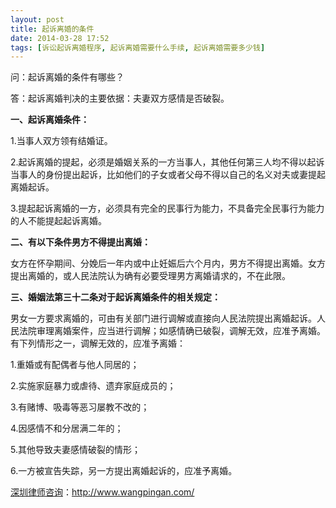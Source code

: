 ```yaml
---
layout: post
title: 起诉离婚的条件
date: 2014-03-28 17:52
tags: [诉讼起诉离婚程序, 起诉离婚需要什么手续, 起诉离婚需要多少钱]
---
```

问：起诉离婚的条件有哪些？

答：起诉离婚判决的主要依据：夫妻双方感情是否破裂。

<strong>一、起诉离婚条件：</strong>

1.当事人双方领有结婚证。

2.起诉离婚的提起，必须是婚姻关系的一方当事人，其他任何第三人均不得以起诉当事人的身份提出起诉，比如他们的子女或者父母不得以自己的名义对夫或妻提起离婚起诉。

3.提起起诉离婚的一方，必须具有完全的民事行为能力，不具备完全民事行为能力的人不能提起起诉离婚。

<strong>二、有以下条件男方不得提出离婚：</strong>

女方在怀孕期间、分娩后一年内或中止妊娠后六个月内，男方不得提出离婚。女方提出离婚的，或人民法院认为确有必要受理男方离婚请求的，不在此限。

<strong>三、婚姻法第三十二条对于起诉离婚条件的相关规定：</strong>

男女一方要求离婚的，可由有关部门进行调解或直接向人民法院提出离婚起诉。人民法院审理离婚案件，应当进行调解；如感情确已破裂，调解无效，应准予离婚。有下列情形之一，调解无效的，应准予离婚：

1.重婚或有配偶者与他人同居的；

2.实施家庭暴力或虐待、遗弃家庭成员的；

3.有赌博、吸毒等恶习屡教不改的；

4.因感情不和分居满二年的；

5.其他导致夫妻感情破裂的情形；

6.一方被宣告失踪，另一方提出离婚起诉的，应准予离婚。

<a href="http://www.wangpingan.com/">深圳律师咨询</a>：<a href="http://www.wangpingan.com/">http://www.wangpingan.com/</a>

